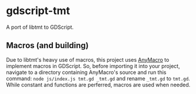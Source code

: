 # gdscript-tmt
A port of libtmt to GDScript.
## Macros (and building)
Due to libtmt's heavy use of macros, this project uses [AnyMacro](https://github.com/xdevs23/anymacro) to implement macros in GDScript. So, before importing it into your project, navigate to a directory containing AnyMacro's source and run this command: `node js/index.js tmt.gd _tmt.gd` and rename `_tmt.gd` to `tmt.gd`. While constant and functions are perferred, macros are used when needed.
